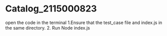 # Catalog_2115000823

open the code in the terminal 
1.Ensure that the test_case file and index.js in the same directory.
2. Run Node index.js

